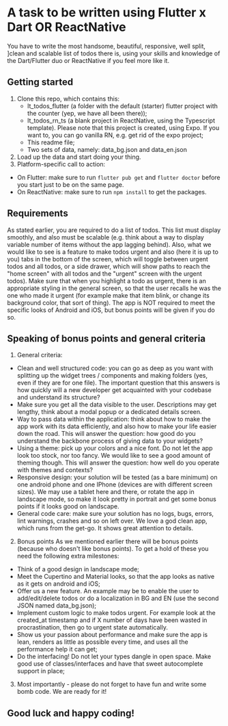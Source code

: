 # A task to be written using Flutter x Dart OR ReactNative

You have to write the most handsome, beautiful, responsive, well split,
]clean and scalable list of todos there is, using your skills and knowledge of the
Dart/Flutter duo or ReactNative if you feel more like it.

## Getting started

1. Clone this repo, which contains this:
   - lt_todos_flutter (a folder with the default (starter) flutter project with the counter
     (yep, we have all been there));
   - lt_todos_rn_ts (a blank project in ReactNative, using the Typescript template).
     Please note that this project is created, using Expo. If you want to, you can go vanilla RN,
     e.g. get rid of the expo project;
   - This readme file;
   - Two sets of data, namely: data_bg.json and data_en.json
2. Load up the data and start doing your thing.
3. Platform-specific call to action:

- On Flutter: make sure to run `flutter pub get` and `flutter doctor` before you start just to be on the same page.
- On ReactNative: make sure to run `npm install` to get the packages.

## Requirements

As stated earlier, you are required to do a list of todos. This list must display smoothly,
and also must be scalable (e.g. think about a way to display variable number of items without the
app lagging behind). Also, what we would like to see is a feature to make todos urgent and also
(here it is up to you) tabs in the bottom of the screen, which will toggle between urgent
todos and all todos, or a side drawer, which will show paths to reach the "home screen"
with all todos and the "urgent" screen with the urgent todos). Make sure that when you highlight
a todo as urgent, there is an appropriate styling in the general screen, so that the user recalls he
was the one who made it urgent (for example make that item blink, or change its background color,
that sort of thing).
The app is NOT required to meet the specific looks of Android and iOS,
but bonus points will be given if you do so.

## Speaking of bonus points and general criteria

1. General criteria:

- Clean and well structured code: you can go as deep as you want with splitting up the widget
  trees / components and making folders (yes, even if they are for one file). The important
  question that this answers is how quickly will a new developer get acquainted with your codebase
  and understand its structure?
- Make sure you get all the data visible to the user. Descriptions may get lengthy, think about a
  modal popup or a dedicated details screen.
- Way to pass data within the application: think about how to make the app work with its data
  efficiently, and also how to make your life easier down the road. This will answer the question:
  how good do you understand the backbone process of giving data to your widgets?
- Using a theme: pick up your colors and a nice font. Do not let the app look too stock, nor too fancy.
  We would like to see a good amount of theming though. This will answer the question:
  how well do you operate with themes and contexts?
- Responsive design: your solution will be tested (as a bare minimum) on one android phone and one
  IPhone (devices are with different screen sizes). We may use a tablet here and there,
  or rotate the app in landscape mode, so make it look pretty in portrait and get some bonus
  points if it looks good on landscape.
- General code care: make sure your solution has no logs, bugs, errors, lint warnings, crashes and
  so on left over. We love a god clean app, which runs from the get-go. It shows great attention to
  details.

2. Bonus points
   As we mentioned earlier there will be bonus points (because who doesn't like bonus points).
   To get a hold of these you need the following extra milestones:

- Think of a good design in landscape mode;
- Meet the Cupertino and Material looks, so that the app looks as native as it gets on android and iOS;
- Offer us a new feature. An example may be to enable the user to add/edit/delete todos or do a
  localization in BG and EN (use the second JSON named data_bg.json);
- Implement custom logic to make todos urgent. For example look at the created_at timestamp and
  if X number of days have been wasted in procrastination, then go to urgent state automatically.
- Show us your passion about performance and make sure the app is lean, renders as little
  as possible every time, and uses all the performance help it can get;
- Do the interfacing! Do not let your types dangle in open space.
  Make good use of classes/interfaces and have that sweet autocomplete support in place;

3. Most importantly - please do not forget to have fun and write some bomb code. We are ready for it!

## Good luck and happy coding!
